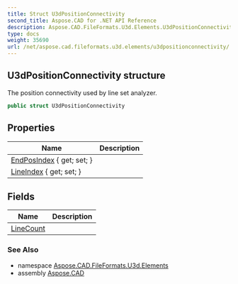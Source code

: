 ```yaml
---
title: Struct U3dPositionConnectivity
second_title: Aspose.CAD for .NET API Reference
description: Aspose.CAD.FileFormats.U3d.Elements.U3dPositionConnectivity struct. The position connectivity used by line set analyzer
type: docs
weight: 35690
url: /net/aspose.cad.fileformats.u3d.elements/u3dpositionconnectivity/
---
```

## U3dPositionConnectivity structure

The position connectivity used by line set analyzer.

```csharp
public struct U3dPositionConnectivity
```

## Properties

| Name | Description |
| --- | --- |
| [EndPosIndex](../../aspose.cad.fileformats.u3d.elements/u3dpositionconnectivity/endposindex/) { get; set; } |  |
| [LineIndex](../../aspose.cad.fileformats.u3d.elements/u3dpositionconnectivity/lineindex/) { get; set; } |  |

## Fields

| Name | Description |
| --- | --- |
| [LineCount](../../aspose.cad.fileformats.u3d.elements/u3dpositionconnectivity/linecount/) |  |

### See Also

* namespace [Aspose.CAD.FileFormats.U3d.Elements](../../aspose.cad.fileformats.u3d.elements/)
* assembly [Aspose.CAD](../../)


